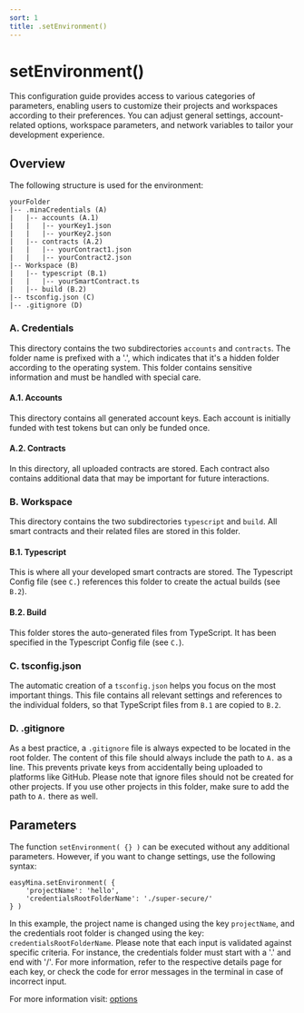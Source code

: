 ```yaml
---
sort: 1
title: .setEnvironment()
---
```


# setEnvironment()

This configuration guide provides access to various categories of parameters, enabling users to customize their projects and workspaces according to their preferences. You can adjust general settings, account-related options, workspace parameters, and network variables to tailor your development experience.

## Overview

The following structure is used for the environment:

```
yourFolder
|-- .minaCredentials (A)
|   |-- accounts (A.1)
|   |   |-- yourKey1.json
|   |   |-- yourKey2.json
|   |-- contracts (A.2)
|   |   |-- yourContract1.json
|   |   |-- yourContract2.json
|-- Workspace (B)
|   |-- typescript (B.1)
|   |   |-- yourSmartContract.ts
|   |-- build (B.2)
|-- tsconfig.json (C)
|-- .gitignore (D)
```

### A. Credentials  
This directory contains the two subdirectories `accounts` and `contracts`. The folder name is prefixed with a '.', which indicates that it's a hidden folder according to the operating system. This folder contains sensitive information and must be handled with special care.

#### A.1. Accounts  
This directory contains all generated account keys. Each account is initially funded with test tokens but can only be funded once.

#### A.2. Contracts  
In this directory, all uploaded contracts are stored. Each contract also contains additional data that may be important for future interactions.

### B. Workspace  
This directory contains the two subdirectories `typescript` and `build`. All smart contracts and their related files are stored in this folder.

#### B.1. Typescript
This is where all your developed smart contracts are stored. The Typescript Config file (see `C.`) references this folder to create the actual builds (see `B.2`).

#### B.2. Build
This folder stores the auto-generated files from TypeScript. It has been specified in the Typescript Config file (see `C.`).

### C. tsconfig.json
The automatic creation of a `tsconfig.json` helps you focus on the most important things. This file contains all relevant settings and references to the individual folders, so that TypeScript files from `B.1` are copied to `B.2`.

### D. .gitignore
As a best practice, a `.gitignore` file is always expected to be located in the root folder. The content of this file should always include the path to `A.` as a line. This prevents private keys from accidentally being uploaded to platforms like GitHub. Please note that ignore files should not be created for other projects. If you use other projects in this folder, make sure to add the path to `A.` there as well.


## Parameters

The function `setEnvironment( {} )` can be executed without any additional parameters. However, if you want to change settings, use the following syntax:

```
easyMina.setEnvironment( {
    'projectName': 'hello',
    'credentialsRootFolderName': './super-secure/'
} )
```

In this example, the project name is changed using the key `projectName`, and the credentials root folder is changed using the key: `credentialsRootFolderName`. Please note that each input is validated against specific criteria. For instance, the credentials folder must start with a '.' and end with '/'. For more information, refer to the respective details page for each key, or check the code for error messages in the terminal in case of incorrect input.

For more information visit: [options](../options)
